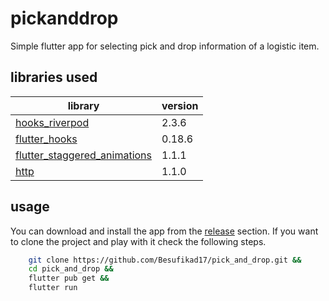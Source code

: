 # pickanddrop

Simple flutter app for selecting pick and drop information of a logistic item.

## libraries used

| library | version | 
| ------- | ------- | 
| [hooks_riverpod](https://pub.dev/packages/hooks_riverpod) | 2.3.6 | 
| [flutter_hooks](https://pub.dev/packages/flutter_hooks) | 0.18.6 |
| [flutter_staggered_animations](https://pub.dev/packages/flutter_staggered_animations) | 1.1.1 |
| [http](https://pub.dev/packages/http) | 1.1.0 |

## usage

You can download and install the app from the [release](https://github.com/Besufikad17/pick_and_drop/releases/) section. If you want to clone the project and play with it check the following steps.

```bash
    git clone https://github.com/Besufikad17/pick_and_drop.git && 
    cd pick_and_drop && 
    flutter pub get && 
    flutter run
```



